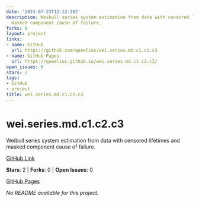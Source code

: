 ```yaml
---
date: '2023-07-23T12:12:30Z'
description: Weibull series system estimation from data with censored lifetimes and
  masked component cause of failure.
forks: 0
layout: project
links:
- name: GitHub
  url: https://github.com/queelius/wei.series.md.c1.c2.c3
- name: GitHub Pages
  url: https://queelius.github.io/wei.series.md.c1.c2.c3/
open_issues: 0
stars: 2
tags:
- GitHub
- project
title: wei.series.md.c1.c2.c3
---
```


# wei.series.md.c1.c2.c3
Weibull series system estimation from data with censored lifetimes and masked component cause of failure.

[GitHub Link](https://github.com/queelius/wei.series.md.c1.c2.c3)

**Stars**: 2 | **Forks**: 0 | **Open Issues**: 0

[GitHub Pages](https://queelius.github.io/wei.series.md.c1.c2.c3/)

_No README available for this project._
